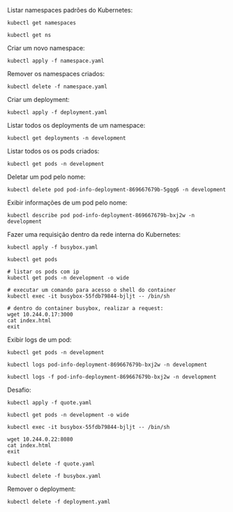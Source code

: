 Listar namespaces padrões do Kubernetes:
```
kubectl get namespaces

kubectl get ns
```


Criar um novo namespace:
```
kubectl apply -f namespace.yaml
```


Remover os namespaces criados:
```
kubectl delete -f namespace.yaml
```


Criar um deployment:
```
kubectl apply -f deployment.yaml
```


Listar todos os deployments de um namespace:
```
kubectl get deployments -n development
```


Listar todos os os pods criados:
```
kubectl get pods -n development
```


Deletar um pod pelo nome:
```
kubectl delete pod pod-info-deployment-869667679b-5gqg6 -n development
```


Exibir informações de um pod pelo nome:
```
kubectl describe pod pod-info-deployment-869667679b-bxj2w -n development
```

Fazer uma requisição dentro da rede interna do Kubernetes:
```
kubectl apply -f busybox.yaml

kubectl get pods

# listar os pods com ip
kubectl get pods -n development -o wide

# executar um comando para acesso o shell do container
kubectl exec -it busybox-55fdb79844-bjljt -- /bin/sh

# dentro do container busybox, realizar a request:
wget 10.244.0.17:3000
cat index.html
exit
```


Exibir logs de um pod:
```
kubectl get pods -n development

kubectl logs pod-info-deployment-869667679b-bxj2w -n development

kubectl logs -f pod-info-deployment-869667679b-bxj2w -n development
```


Desafio:
```
kubectl apply -f quote.yaml

kubectl get pods -n development -o wide

kubectl exec -it busybox-55fdb79844-bjljt -- /bin/sh

wget 10.244.0.22:8080
cat index.html
exit

kubectl delete -f quote.yaml

kubectl delete -f busybox.yaml
```


Remover o deployment:
```
kubectl delete -f deployment.yaml
```
